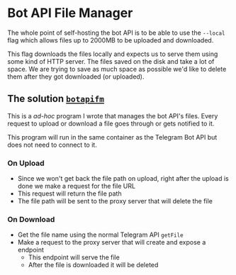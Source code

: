 # Bot API File Manager

The whole point of self-hosting the bot API is to be able to use the `--local` flag which allows files up to 2000MB to be uploaded and downloaded.

This flag downloads the files locally and expects us to serve them using some kind of HTTP server. The files saved on the disk and take a lot of space. We are trying to save as much space as possible we'd like to delete them after they got downloaded (or uploaded).

## The solution [`botapifm`](https://github.com/billy4479/botapifm)

This is a _ad-hoc_ program I wrote that manages the bot API's files. Every request to upload or download a file goes through or gets notified to it.

This program will run in the same container as the Telegram Bot API but does not need to connect to it.

### On Upload

 - Since we won't get back the file path on upload, right after the upload is done we make a request for the file URL
 - This request will return the file path
 - The file path will be sent to the proxy server that will delete the file

### On Download

 - Get the file name using the normal Telegram API `getFile`
 - Make a request to the proxy server that will create and expose a endpoint
   - This endpoint will serve the file
   - After the file is downloaded it will be deleted